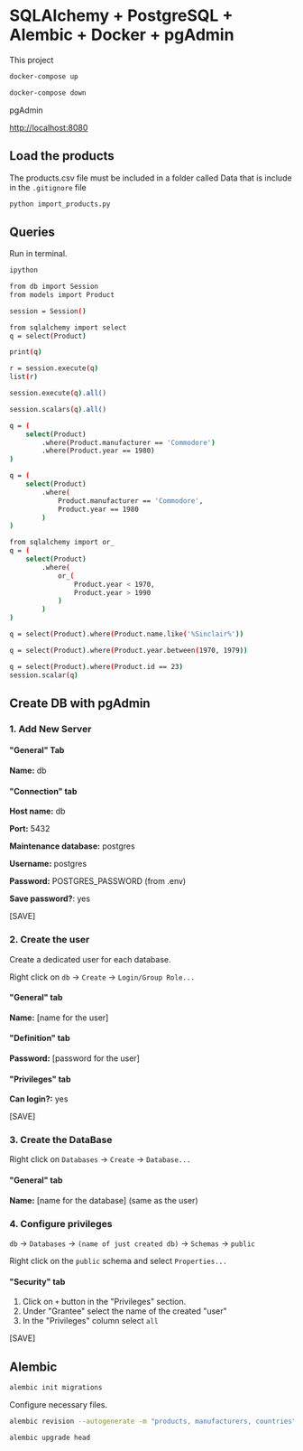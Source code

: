 # SQLAlchemy + PostgreSQL + Alembic + Docker + pgAdmin

This project

```bash
docker-compose up
```

```bash
docker-compose down
```

pgAdmin

<http://localhost:8080>

## Load the products

The products.csv file must be included in a folder called Data that is include in the `.gitignore` file

```bash
python import_products.py
```

## Queries

Run in terminal.

```bash
ipython
```

```bash
from db import Session
from models import Product

session = Session()

from sqlalchemy import select
q = select(Product)
```

```bash
print(q)
```

```bash
r = session.execute(q)
list(r)
```

```bash
session.execute(q).all()
```

```bash
session.scalars(q).all()
```

```bash
q = (
    select(Product)
        .where(Product.manufacturer == 'Commodore')
        .where(Product.year == 1980)
)
```

```bash
q = (
    select(Product)
        .where(
            Product.manufacturer == 'Commodore',
            Product.year == 1980
        )
)
```

```bash
from sqlalchemy import or_
q = (
    select(Product)
        .where(
            or_(
                Product.year < 1970,
                Product.year > 1990
            )
        )
)
```

```bash
q = select(Product).where(Product.name.like('%Sinclair%'))
```

```bash
q = select(Product).where(Product.year.between(1970, 1979))
```

```bash
q = select(Product).where(Product.id == 23)
session.scalar(q)
```

## Create DB with pgAdmin

### 1. Add New Server

#### "General" Tab

**Name:** db

#### "Connection" tab

**Host name:** db

**Port:** 5432

**Maintenance database:** postgres

**Username:** postgres

**Password:** POSTGRES_PASSWORD (from .env)

**Save password?**: yes

[SAVE]

### 2. Create the user

Create a dedicated user for each database.

Right click on `db` -> `Create` -> `Login/Group Role...`

#### "General" tab

**Name:** [name for the user]

#### "Definition" tab

**Password:** [password for the user]

#### "Privileges" tab

**Can login?:** yes

[SAVE]

### 3. Create the DataBase

Right click on `Databases` -> `Create` -> `Database...`

#### "General" tab

**Name:** [name for the database] (same as the user)

### 4. Configure privileges

`db` -> `Databases` -> `(name of just created db)` -> `Schemas` -> `public`

Right click on the `public` schema and select `Properties...`

#### "Security" tab

1. Click on `+` button in the "Privileges" section.
2. Under "Grantee" select the name of the created "user"
3. In the "Privileges" column select `all`

[SAVE]

## Alembic

```bash
alembic init migrations
```

Configure necessary files.

```bash
alembic revision --autogenerate -m "products, manufacturers, countries"
```

```bash
alembic upgrade head
```

